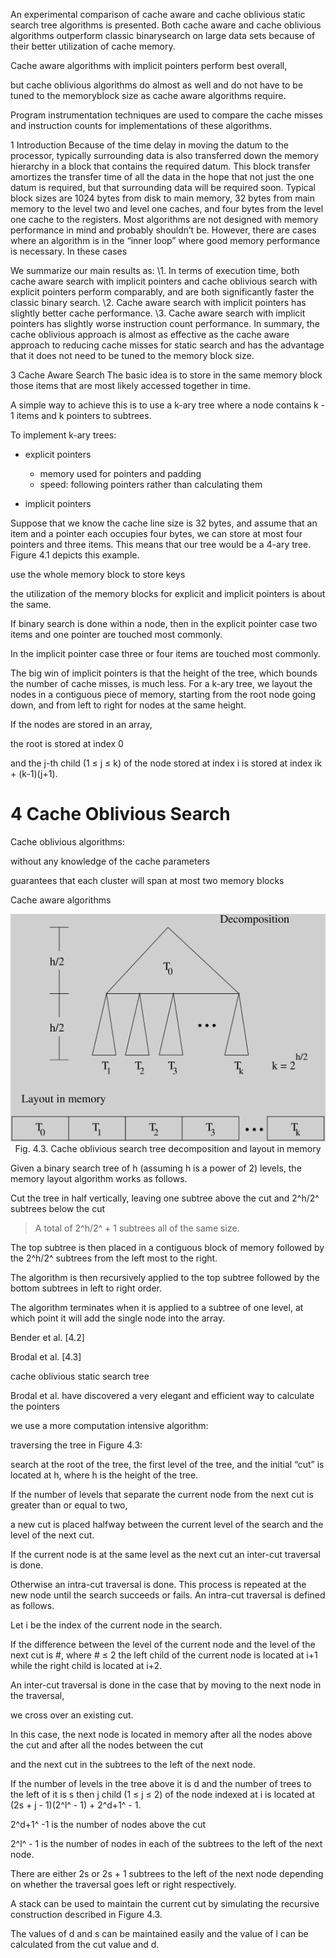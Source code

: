 An experimental comparison of cache aware and cache oblivious static
search tree algorithms is presented. Both cache aware and cache oblivious algorithms outperform classic binarysearch on large data sets because
of their better utilization of cache memory. 



Cache aware algorithms with
implicit pointers perform best overall, 



but cache oblivious algorithms do almost as well and do not have to be tuned to the memoryblock size as
cache aware algorithms require. 



Program instrumentation techniques are
used to compare the cache misses and instruction counts for implementations of these algorithms.  



1 Introduction
Because of the time delay in moving the datum to the processor, typically
surrounding data is also transferred down the memory hierarchy in a block
that contains the required datum. This block transfer amortizes the transfer
time of all the data in the hope that not just the one datum is required,
but that surrounding data will be required soon. Typical block sizes are 1024
bytes from disk to main memory, 32 bytes from main memory to the level two
and level one caches, and four bytes from the level one cache to the registers.
Most algorithms are not designed with memory performance in mind and
probably shouldn’t be. However, there are cases where an algorithm is in the
“inner loop” where good memory performance is necessary. In these cases  



We summarize our main results as:
\1. In terms of execution time, both cache aware search with implicit pointers
  and cache oblivious search with explicit pointers perform comparably,
  and are both significantly faster the classic binary search.
\2. Cache aware search with implicit pointers has slightly better cache performance.
\3. Cache aware search with implicit pointers has slightly worse instruction count performance.
In summary, the cache oblivious approach is almost as effective as the cache aware approach to reducing cache misses for static search and has the advantage that it does not need to be tuned to the memory block size.  



3 Cache Aware Search
The basic idea is to store in the same memory block those items that are most likely accessed together in time. 

A simple way to achieve this is to use a k-ary tree where a node contains k - 1 items and k pointers to subtrees. 





To implement k-ary trees:

* explicit pointers 
  * memory used for pointers and padding
  * speed: following pointers rather than calculating them

* implicit pointers

Suppose that we know the cache line size is 32 bytes, and assume that an item and a pointer
each occupies four bytes, we can store at most four pointers and three items.
This means that our tree would be a 4-ary tree. Figure 4.1 depicts this example.   





use the whole memory block to store keys

the utilization of the memory blocks for explicit and implicit pointers is about the same. 

If binary search is done within a node, then in the explicit pointer case two items and one pointer are touched most
commonly. 



In the implicit pointer case three or four items are touched most commonly. 

The big win of implicit pointers is that the height of the tree, which bounds the number of cache misses, is much less.
For a k-ary tree, we layout the nodes in a contiguous piece of memory,
starting from the root node going down, and from left to right for nodes at the same height. 

If the nodes are stored in an array, 

  the root is stored at index 0 

  and the j-th child (1 ≤ j ≤ k) of the node stored at index i is stored at index ik + (k-1)(j+1). 



# 4 Cache Oblivious Search
Cache oblivious algorithms: 

  without any knowledge of the cache parameters

  guarantees that each cluster will span at most two memory blocks

Cache aware algorithms

<img src="res/image-20220913101008057.png" alt="image-20220913101008057" style="zoom:50%;" />

<center>Fig. 4.3. Cache oblivious search tree decomposition and layout in memory  </center>

Given a binary search tree of h (assuming h is a power of 2) levels, the memory layout algorithm works as follows. 

Cut the tree in half vertically, leaving one subtree above the cut and 2^h/2^ subtrees below the cut

> A total of 2^h/2^ + 1 subtrees all of the same size. 

The top subtree is then placed in a contiguous block of memory followed by the 2^h/2^ subtrees from the left most to the right. 

The algorithm is then recursively applied to the top subtree followed by the bottom subtrees in left to right order. 

The algorithm terminates when it is applied to a subtree of one level, at which point it will add the single node into the array. 





Bender et al. [4.2] 

Brodal et al. [4.3] 

cache oblivious static search tree

Brodal et al. have discovered a very elegant and efficient way to calculate the pointers

we use a more computation intensive algorithm:

traversing the tree in Figure 4.3:

search at the root of the tree, the first level of the tree, and the initial “cut” is located at h, where h is the height of the tree. 

If the number of levels that separate the current node from the next cut is greater than or equal to two, 

  a new cut is placed halfway between the current level of the search and the level of the next cut. 

If the current node is at the same level as the next cut an inter-cut traversal is done. 

Otherwise an intra-cut traversal is done.
This process is repeated at the new node until the search succeeds or fails.
An intra-cut traversal is defined as follows. 

Let i be the index of the current node in the search. 

If the difference between the level of the current node and the level of the next cut is #, where # ≤ 2 the left child of the current node is
located at i+1 while the right child is located at i+2. 

An inter-cut traversal is done in the case that by moving to the next node in the traversal, 

  we cross over an existing cut. 

In this case, the next node is located in memory after all the nodes above the cut and after all the nodes between the cut 

  and the next cut in the subtrees to the left of the next node. 

If the number of levels in the tree above it is d and the number of trees to the left of it is s then j child (1 ≤ j ≤ 2) of the node indexed at i is located at (2s + j - 1)(2^l^ - 1) + 2^d+1^ - 1.  



2^d+1^ -1 is the number of nodes above the cut 

2^l^ - 1 is the number of nodes in each of the subtrees to the left of the next node. 

There are either 2s or 2s + 1 subtrees to the left of the next node depending on whether the traversal goes left or right respectively. 

A stack can be used to maintain the current cut by simulating the recursive construction described in Figure 4.3. 

The values of d and s can be maintained easily and the value of l can be calculated from the cut value and d.  





